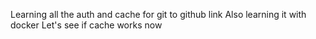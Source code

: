 Learning all the auth and cache for git to github link
Also learning it with docker
Let's see if cache works now

